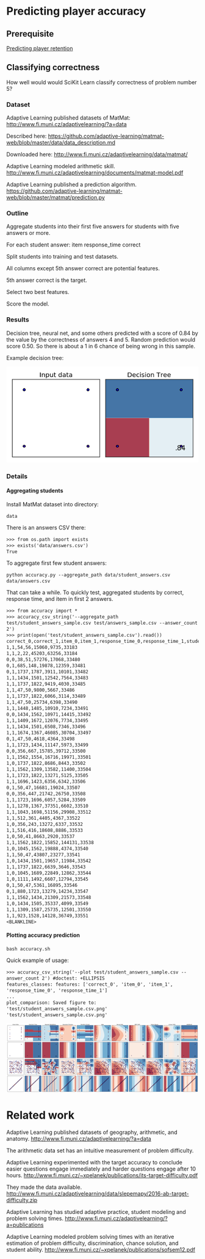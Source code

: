 # Predicting player accuracy

## Prerequisite

[Predicting player retention](../README.md)

## Classifying correctness

How well would would SciKit Learn classify correctness of problem number 5?

### Dataset

Adaptive Learning published datasets of MatMat:
<http://www.fi.muni.cz/adaptivelearning/?a=data>

Described here:
<https://github.com/adaptive-learning/matmat-web/blob/master/data/data_description.md>

Downloaded here:
<http://www.fi.muni.cz/adaptivelearning/data/matmat/>

Adaptive Learning modeled arithmetic skill.
<http://www.fi.muni.cz/adaptivelearning/documents/matmat-model.pdf>

Adaptive Learning published a prediction algorithm.
<https://github.com/adaptive-learning/matmat-web/blob/master/matmat/prediction.py>

### Outline

Aggregate students into their first five answers for students with five answers or more.

For each student answer:
    item
    response_time
    correct

Split students into training and test datasets.

All columns except 5th answer correct are potential features.

5th answer correct is the target.

Select two best features.

Score the model.

### Results

Decision tree, neural net, and some others predicted with a score of 0.84 by the value by the correctness of answers 4 and 5.  Random prediction would score 0.50.  So there is about a 1 in 6 chance of being wrong in this sample.

Example decision tree:

![](student_answers.csv.classifier_Decision_Tree.png)


### Details

#### Aggregating students

Install MatMat dataset into directory:

    data

There is an answers CSV there:

    >>> from os.path import exists
    >>> exists('data/answers.csv')
    True

To aggregate first few student answers:

    python accuracy.py --aggregate_path data/student_answers.csv data/answers.csv

That can take a while.  To quickly test, aggregated students by correct, response time, and item in first 2 answers.

    >>> from accuracy import *
    >>> accuracy_csv_string('--aggregate_path test/student_answers_sample.csv test/answers_sample.csv --answer_count 2')
    >>> print(open('test/student_answers_sample.csv').read())
    correct_0,correct_1,item_0,item_1,response_time_0,response_time_1,student
    1,1,54,56,15060,9735,33183
    1,1,2,22,45203,63256,33184
    0,0,38,51,57276,17068,33480
    0,1,685,148,19878,12359,33481
    0,1,1737,1787,3911,10101,33482
    1,1,1434,1501,12542,7564,33483
    1,1,1737,1822,9419,4030,33485
    1,1,47,50,9800,5667,33486
    1,1,1737,1822,6066,3114,33489
    1,1,47,50,25734,6398,33490
    1,1,1448,1485,10910,7234,33491
    0,0,1434,1562,10971,14415,33492
    1,1,1409,1672,12076,7734,33495
    1,1,1434,1501,6508,7346,33496
    1,1,1674,1367,46085,30704,33497
    0,1,47,50,4618,4364,33498
    1,1,1723,1434,11147,5973,33499
    0,0,356,667,15785,39712,33500
    1,1,1562,1554,16716,19971,33501
    1,0,1737,1822,8686,8443,33502
    1,1,1562,1309,13582,11400,33504
    1,1,1723,1822,13271,5125,33505
    1,1,1696,1423,6356,6342,33506
    0,1,50,47,16681,19024,33507
    0,0,356,447,21742,26750,33508
    1,1,1723,1696,6057,5284,33509
    1,1,1278,1367,37351,6602,33510
    1,1,1043,1698,51156,29908,33512
    1,1,512,361,4405,4367,33522
    1,0,356,243,13272,6337,33532
    1,1,516,416,18608,8886,33533
    1,0,50,41,8663,2920,33537
    1,1,1562,1822,15852,144131,33538
    1,0,1045,1562,19888,4374,33540
    1,1,50,47,43807,23277,33541
    1,0,1434,1501,19657,11984,33542
    1,1,1737,1822,6639,3646,33543
    1,0,1045,1689,22849,12862,33544
    1,0,1111,1492,6607,12794,33545
    0,1,50,47,5361,16895,33546
    0,1,880,1723,13279,14234,33547
    1,1,1562,1434,21309,21573,33548
    1,0,1434,1505,35337,4099,33549
    1,1,1309,1587,25735,12501,33550
    1,1,923,1528,14128,36749,33551
    <BLANKLINE>

#### Plotting accuracy prediction

    bash accuracy.sh

Quick example of usage:

    >>> accuracy_csv_string('--plot test/student_answers_sample.csv --answer_count 2') #doctest: +ELLIPSIS
    features_classes: features: ['correct_0', 'item_0', 'item_1', 'response_time_0', 'response_time_1']
    ...
    plot_comparison: Saved figure to: 'test/student_answers_sample.csv.png'
    'test/student_answers_sample.csv.png'

![](test/student_answers_sample.csv.png)

# Related work

Adaptive Learning published datasets of geography, arithmetic, and anatomy.
<http://www.fi.muni.cz/adaptivelearning/?a=data>

The arithmetic data set has an intuitive measurement of problem difficulty.

Adaptive Learning experimented with the target accuracy to conclude easier questions engage immediately and harder questions engage after 10 hours.
<http://www.fi.muni.cz/~xpelanek/publications/its-target-difficulty.pdf>

They made the data available.
<http://www.fi.muni.cz/adaptivelearning/data/slepemapy/2016-ab-target-difficulty.zip>

Adaptive Learning has studied adaptive practice, student modeling and problem solving times.
<http://www.fi.muni.cz/adaptivelearning/?a=publications>

Adaptive Learning modeled problem solving times with an iterative estimation of problem difficulty, discrimination, chance solution, and student ability.
<http://www.fi.muni.cz/~xpelanek/publications/sofsem12.pdf>
